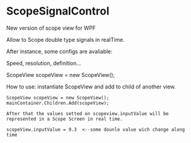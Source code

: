 # ScopeSignalControl
New version of scope view for WPF

Allow to Scope double type signals in realTime.

After instance, some configs are avaliable:

Speed, resolution, definition...

ScopeView scopeView = new ScopeView();


How to use:
instantiate ScopeView and add to child of another view.

    ScopeView scopeView = new ScopeView();
    mainContainer.Children.Add(scopeView);
    
    After that the values setted on scopeview.inputValue will be represented in a Scope Screen in real time.
    
    scopeView.inputValue = 9.3  <--some dounle value wich change along time
    
    
